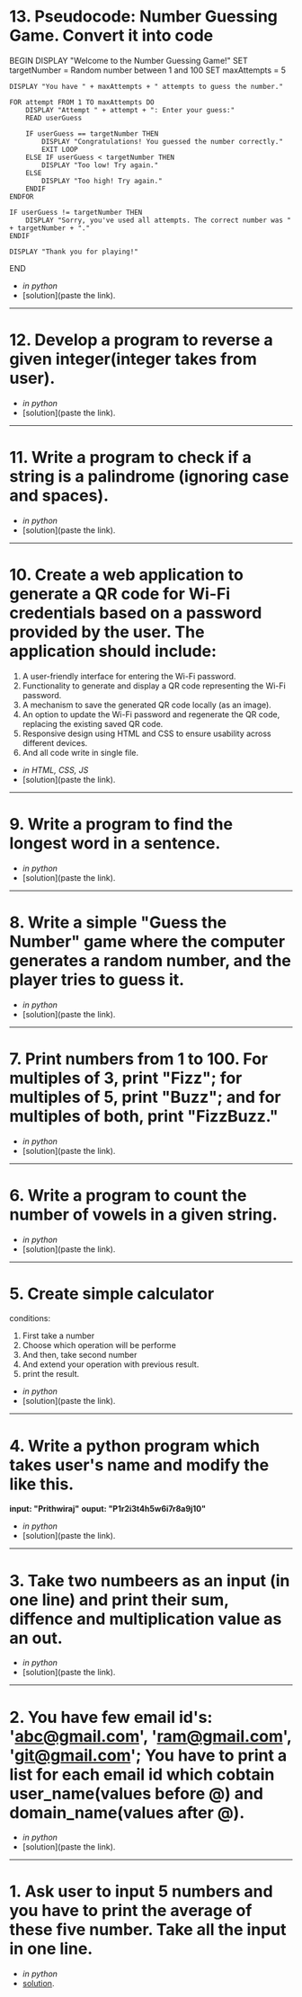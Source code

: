 # 13. Pseudocode: Number Guessing Game. Convert it into code

BEGIN
DISPLAY "Welcome to the Number Guessing Game!"
SET targetNumber = Random number between 1 and 100
SET maxAttempts = 5

    DISPLAY "You have " + maxAttempts + " attempts to guess the number."

    FOR attempt FROM 1 TO maxAttempts DO
        DISPLAY "Attempt " + attempt + ": Enter your guess:"
        READ userGuess

        IF userGuess == targetNumber THEN
            DISPLAY "Congratulations! You guessed the number correctly."
            EXIT LOOP
        ELSE IF userGuess < targetNumber THEN
            DISPLAY "Too low! Try again."
        ELSE
            DISPLAY "Too high! Try again."
        ENDIF
    ENDFOR

    IF userGuess != targetNumber THEN
        DISPLAY "Sorry, you've used all attempts. The correct number was " + targetNumber + "."
    ENDIF

    DISPLAY "Thank you for playing!"

END

- _in python_
- [solution](paste the link).

---

# 12. Develop a program to reverse a given integer(integer takes from user).

- _in python_
- [solution](paste the link).

---

# 11. Write a program to check if a string is a palindrome (ignoring case and spaces).

- _in python_
- [solution](paste the link).

---

# 10. Create a web application to generate a QR code for Wi-Fi credentials based on a password provided by the user. The application should include:

1. A user-friendly interface for entering the Wi-Fi password.
2. Functionality to generate and display a QR code representing the Wi-Fi password.
3. A mechanism to save the generated QR code locally (as an image).
4. An option to update the Wi-Fi password and regenerate the QR code, replacing the existing saved QR code.
5. Responsive design using HTML and CSS to ensure usability across different devices.
6. And all code write in single file.

- _in HTML, CSS, JS_
- [solution](paste the link).

---

# 9. Write a program to find the longest word in a sentence.

- _in python_
- [solution](paste the link).

---

# 8. Write a simple "Guess the Number" game where the computer generates a random number, and the player tries to guess it.

- _in python_
- [solution](paste the link).

---

# 7. Print numbers from 1 to 100. For multiples of 3, print "Fizz"; for multiples of 5, print "Buzz"; and for multiples of both, print "FizzBuzz."

- _in python_
- [solution](paste the link).

---

# 6. Write a program to count the number of vowels in a given string.

- _in python_
- [solution](paste the link).

---

# 5. Create simple calculator

conditions:

1. First take a number
2. Choose which operation will be performe
3. And then, take second number
4. And extend your operation with previous result.
5. print the result.

- _in python_
- [solution](paste the link).

---

# 4. Write a python program which takes user's name and modify the like this.

**input: "Prithwiraj"**
**ouput: "P1r2i3t4h5w6i7r8a9j10"**

- _in python_
- [solution](paste the link).

---

# 3. Take two numbeers as an input (in one line) and print their sum, diffence and multiplication value as an out.

- _in python_
- [solution](paste the link).

---

# 2. You have few email id's: 'abc@gmail.com', 'ram@gmail.com', 'git@gmail.com'; You have to print a list for each email id which cobtain user_name(values before @) and domain_name(values after @).

- _in python_
- [solution](paste the link).

---

# 1. Ask user to input 5 numbers and you have to print the average of these five number. Take all the input in one line.

- _in python_
- [solution](https://www.google.com).
